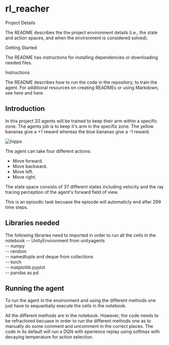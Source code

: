 # rl_reacher

Project Details

The README describes the the project environment details (i.e., the state and action spaces, and when the environment is considered solved).



Getting Started

The README has instructions for installing dependencies or downloading needed files.

Instructions

The README describes how to run the code in the repository, to train the agent. For additional resources on creating READMEs or using Markdown, see here and here.



## Introduction
In this project 20 agents will be trained to keep their arm within a specific zone. The agents job is to keep it's arm in the specifiz zone. The yellow bananas give a +1 reward whereas the blue bananas give a -1 reward.

![hippo](https://video.udacity-data.com/topher/2018/June/5b1ea778_reacher/reacher.gif)

The agent can take four different actions:
- Move forward.
- Move backward.
- Move left.
- Move right.

The state space consists of 37 different states including velocity and the ray tracing perception of the agent's forward field of view. 

This is an episodic task becuase the episode will automaticly end after 299 time steps.

## Libraries needed
The following libraries need to imported in order to run all the cells in the notebook
-- UnityEnvironment from unityagents  
-- numpy  
-- random  
-- namedtuple and deque from collections  
-- torch  
-- matplotlib.pyplot  
-- pandas as pd  

## Running the agent
To run the agent in the environment and using the different methods one just have to sequantially execute the cells in the notebook. 

All the different methods are in the notebook. However, the code needs to be refractored becuase in order to run the different methods one as to manually do some comment and uncomment in the correct places. The code in its default will run a DQN with eperience replay using softmax with decaying temperature for action selection.
